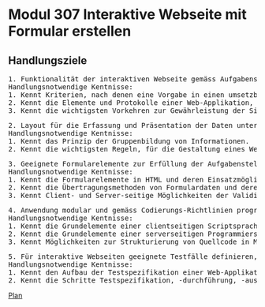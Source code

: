 # Modul 307 Interaktive Webseite mit Formular erstellen  
## Handlungsziele
<pre>
1. Funktionalität der interaktiven Webseite gemäss Aufgabenstellung entwerfen.  
Handlungsnotwendige Kentnisse:  
1. Kennt Kriterien, nach denen eine Vorgabe in einen umsetzbaren Entwurf überführt werden kann.
2. Kennt die Elemente und Protokolle einer Web-Applikation, sowie deren Aufgaben im Client- / Server-Modell.
3. Kennt die wichtigsten Vorkehren zur Gewährleistung der Sicherheit von interaktiven Webseiten und kann erläutern, wie damit Missbrauch vorgebeugt werden kann.  Validierung
</pre>
<pre>
2. Layout für die Erfassung und Präsentation der Daten unter Berücksichtigung ergonomischer Aspekte entwerfen.
Handlungsnotwendige Kentnisse:
1. Kennt das Prinzip der Gruppenbildung von Informationen.
2. Kennt die wichtigsten Regeln, für die Gestaltung eines Web-Formulars für die Dateneingabe und Datenausgabe hinsichtlich Abfolge und Bezeichnung der Informationen.
</pre>
<pre>
3. Geeignete Formularelemente zur Erfüllung der Aufgabenstellung auswählen und Validierung der eingegebenen Daten sicherstellen.
Handlungsnotwendige Kentnisse:
1. Kennt die Formularelemente in HTML und deren Einsatzmöglichkeiten. Kennt die wesentlichen Kategorien von Formularelementen in HTML und kann erläutern, für welche Arten von Informationen sich die Formularelemente eignen und wie diese ausgelesen und in das Verarbeitungsprogramm übernommen werden können.
2. Kennt die Übertragungsmethoden von Formulardaten und deren Auswertung in einer Webapplikation.
3. Kennt Client- und Server-seitige Möglichkeiten der Validierung von Formulareingabedaten und deren Beitrag zur Vermeidung von Fehleingaben und zur Begegnung von Sicherheitsrisiken.
</pre>
<pre>
4. Anwendung modular und gemäss Codierungs-Richtlinien programmieren.
Handlungsnotwendige Kentnisse:
1. Kennt die Grundelemente einer clientseitigen Scriptsprache und welche Funktionen sich damit realisieren lassen (z.B. Popup Fenster, Formularvalidierung, Link Automation).
2. Kennt die Grundelemente einer serverseitigen Programmiersprache.
3. Kennt Möglichkeiten zur Strukturierung von Quellcode in Module und deren Umsetzung unter Berücksichtigung von Codierungs-Richtlinien.
</pre>
<pre>
5. Für interaktive Webseiten geeignete Testfälle definieren, durchführen und im Testprotokoll dokumentieren.
Handlungsnotwendige Kentnisse:
1. Kennt den Aufbau der Testspezifikation einer Web-Applikation.
2. Kennt die Schritte Testspezifikation, -durchführung, -auswertung, die bei einem Test durchlaufen werden müssen.
</pre>

[Plan](./Plan.md)
